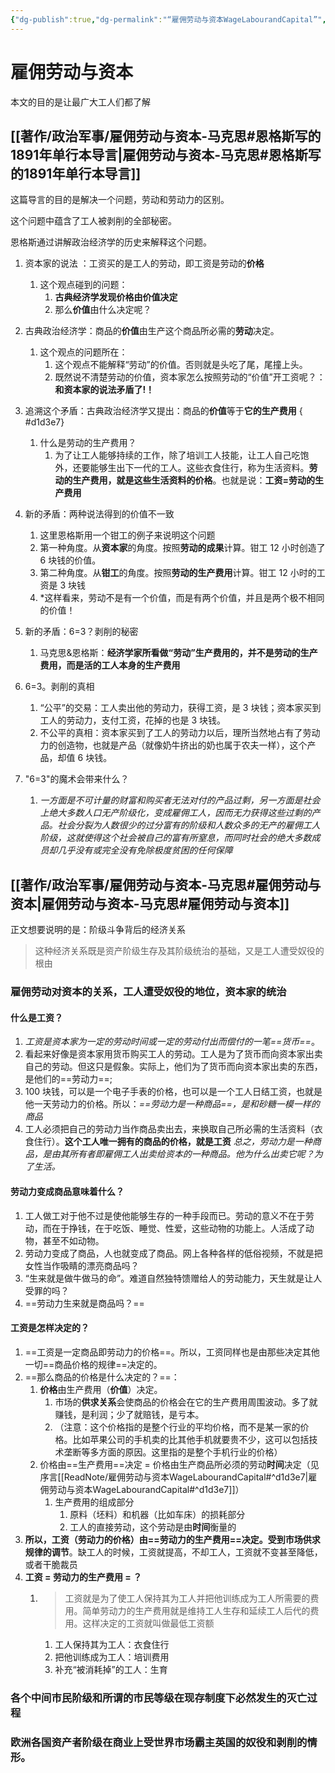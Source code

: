 ```yaml
---
{"dg-publish":true,"dg-permalink":"“雇佣劳动与资本WageLabourandCapital”","permalink":"/“雇佣劳动与资本WageLabourandCapital”/"}
---
```


# 雇佣劳动与资本

本文的目的是让最广大工人们都了解

## [[著作/政治军事/雇佣劳动与资本-马克思#恩格斯写的1891年单行本导言\|雇佣劳动与资本-马克思#恩格斯写的1891年单行本导言]]
这篇导言的目的是解决一个问题，劳动和劳动力的区别。

这个问题中蕴含了工人被剥削的全部秘密。

恩格斯通过讲解政治经济学的历史来解释这个问题。
1. 资本家的说法 ：工资买的是工人的劳动，即工资是劳动的**价格**
	1. 这个观点碰到的问题：
		1. **古典经济学发现价格由价值决定**
		2. 那么**价值**由什么决定呢？
2. 古典政治经济学：商品的**价值**由生产这个商品所必需的**劳动**决定。
	1. 这个观点的问题所在：
		1. 这个观点不能解释“劳动”的价值。否则就是头吃了尾，尾撞上头。
		2. 既然说不清楚劳动的价值，资本家怎么按照劳动的“价值”开工资呢？：**和资本家的说法矛盾了!！**
3. 追溯这个矛盾：古典政治经济学又提出：商品的**价值**等于**它的生产费用**
{ #d1d3e7}

	1. 什么是劳动的生产费用？
		1. 为了让工人能够持续的工作，除了培训工人技能，让工人自己吃饱外，还要能够生出下一代的工人。这些衣食住行，称为生活资料。**劳动的生产费用，就是这些生活资料的价格**。也就是说：**工资=劳动的生产费用**
4. 新的矛盾：两种说法得到的价值不一致
	1. 这里恩格斯用一个钳工的例子来说明这个问题
	2. 第一种角度。从**资本家**的角度。按照**劳动的成果**计算。钳工 12 小时创造了 6 块钱的价值。
	3. 第二种角度。从**钳工**的角度。按照**劳动的生产费用**计算。钳工 12 小时的工资是 3 块钱
	4. *这样看来，劳动不是有一个价值，而是有两个价值，并且是两个极不相同的价值！
5. 新的矛盾：6=3？剥削的秘密
	1. 马克思&恩格斯：**经济学家所看做“劳动”生产费用的，并不是劳动的生产费用，而是活的工人本身的生产费用**
6. 6=3。剥削的真相
	1. “公平”的交易：工人卖出他的劳动力，获得工资，是 3 块钱；资本家买到工人的劳动力，支付工资，花掉的也是 3 块钱。
	2. 不公平的真相：资本家买到了工人的劳动力以后，理所当然地占有了劳动力的创造物，也就是产品（就像奶牛挤出的奶也属于农夫一样），这个产品，却值 6 块钱。
7. "6=3"的魔术会带来什么？
	1. *一方面是不可计量的财富和购买者无法对付的产品过剩，另一方面是社会上绝大多数人口无产阶级化，变成雇佣工人，因而无力获得这些过剩的产品。社会分裂为人数很少的过分富有的阶级和人数众多的无产的雇佣工人阶级，这就使得这个社会被自己的富有所窒息，而同时社会的绝大多数成员却几乎没有或完全没有免除极度贫困的任何保障*

## [[著作/政治军事/雇佣劳动与资本-马克思#雇佣劳动与资本\|雇佣劳动与资本-马克思#雇佣劳动与资本]]

正文想要说明的是：阶级斗争背后的经济关系

>这种经济关系既是资产阶级生存及其阶级统治的基础，又是工人遭受奴役的根由 

### 雇佣劳动对资本的关系，工人遭受奴役的地位，资本家的统治
#### 什么是工资？
1.  *工资是资本家为一定的劳动时间或一定的劳动付出而偿付的一笔==货币==*。
2. 看起来好像是资本家用货币购买工人的劳动。工人是为了货币而向资本家出卖自己的劳动。但这只是假象。实际上，他们为了货币而向资本家出卖的东西，是他们的==劳动力==;
3. 100 块钱，可以是一个电子手表的价格，也可以是一个工人日结工资，也就是他一天劳动力的价格。所以：*==劳动力是一种商品==，是和砂糖一模一样的商品*
4. 工人必须把自己的劳动力当作商品卖出去，来换取自己所必需的生活资料（衣食住行）。**这个工人唯一拥有的商品的价格，就是工资** *总之，劳动力是一种商品，是由其所有者即雇佣工人出卖给资本的一种商品。他为什么出卖它呢？为了生活。*
#### 劳动力变成商品意味着什么？
1. 工人做工对于他不过是使他能够生存的一种手段而已。劳动的意义不在于劳动，而在于挣钱，在于吃饭、睡觉、性爱，这些动物的功能上。人活成了动物，甚至不如动物。
2. 劳动力变成了商品，人也就变成了商品。网上各种各样的低俗视频，不就是把女性当作吸睛的漂亮商品吗？
3. “生来就是做牛做马的命”。难道自然独特馈赠给人的劳动能力，天生就是让人受罪的吗？
4. ==劳动力生来就是商品吗？==

#### 工资是怎样决定的？
1. ==工资是一定商品即劳动力的价格==。所以，工资同样也是由那些决定其他一切==商品价格的规律==决定的。
2. ==那么商品的价格是什么决定的？==：
	1. **价格**由生产费用（**价值**）决定。
		1. 市场的**供求关系**会使商品的价格会在它的生产费用周围波动。多了就赚钱，是利润；少了就赔钱，是亏本。
		2. （注意：这个价格指的是整个行业的平均价格，而不是某一家的价格。比如苹果公司的手机卖的比其他手机就要贵不少，这可以包括技术垄断等多方面的原因。这里指的是整个手机行业的价格）
	2. 价格由==生产费用==决定 = 价格由生产商品所必须的劳动**时间**决定（见序言[[ReadNote/雇佣劳动与资本WageLabourandCapital#^d1d3e7\|雇佣劳动与资本WageLabourandCapital#^d1d3e7]]） 
		1. 生产费用的组成部分
			1. 原料（坯料）和机器（比如车床）的损耗部分
			2. 工人的直接劳动，这个劳动是由**时间**衡量的
3. **所以，工资（劳动力的价格）由==劳动力的生产费用==决定。受到市场供求规律的调节**。缺工人的时候，工资就提高，不却工人，工资就不变甚至降低，或者干脆裁员
4. **工资 = 劳动力的生产费用 = ？**
	1. > 工资就是为了使工人保持其为工人并把他训练成为工人所需要的费用。简单劳动力的生产费用就是维持工人生存和延续工人后代的费用。这样决定的工资就叫做最低工资额
		1. 工人保持其为工人：衣食住行
		2. 把他训练成为工人：培训费用
		3. 补充“被消耗掉”的工人：生育

### 各个中间市民阶级和所谓的市民等级在现存制度下必然发生的灭亡过程
### 欧洲各国资产者阶级在商业上受世界市场霸主英国的奴役和剥削的情形。